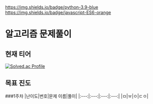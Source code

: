 https://img.shields.io/badge/python-3.9-blue
https://img.shields.io/badge/javascript-ES6-orange

# 알고리즘 문제풀이

## 현재 티어
[![Solved.ac Profile](http://mazassumnida.wtf/api/v2/generate_badge?boj=advice02)](https://solved.ac/advice02/)

## 목표 진도

###1주차
|난이도|번호|문제 이름|풀이|
|:---:|:---:|:---:|:---:|
|ㅁ|ㅠ|ㅇ|ㄷㅇ|


## 
